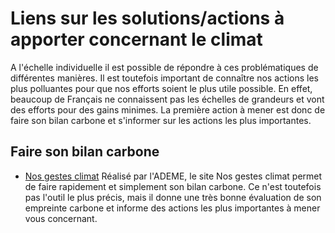# Liens sur les solutions/actions à apporter concernant le climat

A l'échelle individuelle il est possible de répondre à ces problématiques de différentes manières.
Il est toutefois important de connaître nos actions les plus polluantes pour que nos efforts soient le plus utile possible.
En effet, beaucoup de Français ne connaissent pas les échelles de grandeurs et vont des efforts pour des gains minimes.
La première action à mener est donc de faire son bilan carbone et s'informer sur les actions les plus importantes.

## Faire son bilan carbone

* [Nos gestes climat](https://nosgestesclimat.fr/)
Réalisé par l'ADEME, le site Nos gestes climat permet de faire rapidement et simplement son bilan carbone. Ce n'est toutefois pas l'outil le plus précis, mais il donne une très bonne évaluation de son empreinte carbone et informe des actions les plus importantes à mener vous concernant.
